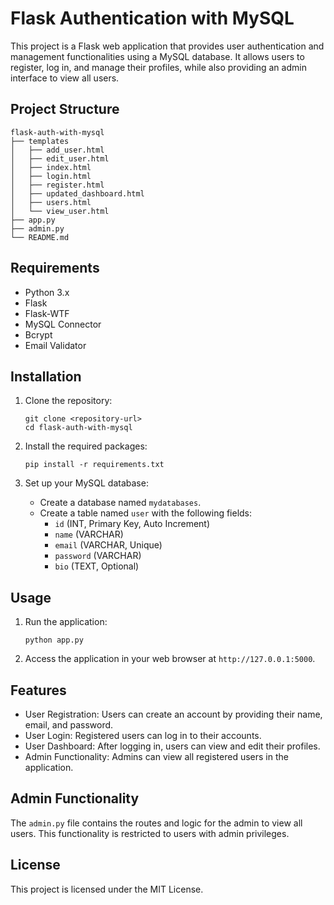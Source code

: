 # Flask Authentication with MySQL

This project is a Flask web application that provides user authentication and management functionalities using a MySQL database. It allows users to register, log in, and manage their profiles, while also providing an admin interface to view all users.

## Project Structure

```
flask-auth-with-mysql
├── templates
│   ├── add_user.html
│   ├── edit_user.html
│   ├── index.html
│   ├── login.html
│   ├── register.html
│   ├── updated_dashboard.html
│   ├── users.html
│   └── view_user.html
├── app.py
├── admin.py
└── README.md
```

## Requirements

- Python 3.x
- Flask
- Flask-WTF
- MySQL Connector
- Bcrypt
- Email Validator

## Installation

1. Clone the repository:
   ```
   git clone <repository-url>
   cd flask-auth-with-mysql
   ```

2. Install the required packages:
   ```
   pip install -r requirements.txt
   ```

3. Set up your MySQL database:
   - Create a database named `mydatabases`.
   - Create a table named `user` with the following fields:
     - `id` (INT, Primary Key, Auto Increment)
     - `name` (VARCHAR)
     - `email` (VARCHAR, Unique)
     - `password` (VARCHAR)
     - `bio` (TEXT, Optional)

## Usage

1. Run the application:
   ```
   python app.py
   ```

2. Access the application in your web browser at `http://127.0.0.1:5000`.

## Features

- User Registration: Users can create an account by providing their name, email, and password.
- User Login: Registered users can log in to their accounts.
- User Dashboard: After logging in, users can view and edit their profiles.
- Admin Functionality: Admins can view all registered users in the application.

## Admin Functionality

The `admin.py` file contains the routes and logic for the admin to view all users. This functionality is restricted to users with admin privileges.

## License

This project is licensed under the MIT License.